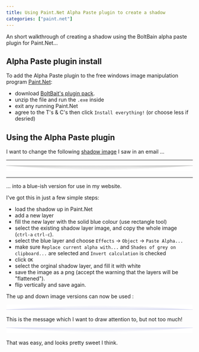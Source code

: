 ```yaml
---
title: Using Paint.Net Alpha Paste plugin to create a shadow
categories: ["paint.net"]
---
```


An short walkthrough of creating a shadow using the BoltBain alpha paste plugin for Paint.Net...
<!--more-->

## Alpha Paste plugin install

To add the Alpha Paste plugin to the free windows image manipulation program [Paint.Net](https://www.getpaint.net/):

* download [BoltBait's plugin pack](https://forums.getpaint.net/topic/113220-boltbaits-plugin-pack-for-pdn-v4212-and-beyond-updated-july-16-2020/).
* unzip the file and run the `.exe` inside
* exit any running Paint.Net
* agree to the T's & C's then click `Install everything!` (or choose less if desried)

## Using the Alpha Paste plugin

I want to change the following [shadow image](https://i.emlfiles4.com/cmpimg/0/0/1/1/8/files/10615314_shadows2.png) I saw in an email ...

----

![Grey shadow](/assets/grey-shadow-down.png)

----

... into a blue-ish version for use in my website.

I've got this in just a few simple steps:
* load the shadow up in Paint.Net
* add a new layer
* fill the new layer with the solid blue colour (use rectangle tool)
* select the existing shadow layer image, and copy the whole image (`ctrl-a` `ctrl-c`).
* select the blue layer and choose `Effects` -> `Object` -> `Paste Alpha...`
* make sure `Replace current alpha with...` and `Shades of grey on clipboard...` are selected and `Invert calculation` is checked
* click `OK`
* select the orginal shadow layer, and fill it with white
* save the image as a png (accept the warning that the layers will be "flattened").
* flip vertically and save again.

The up and down image versions can now be used :

![up shadow](/assets/blue-shadow-up.png)

This is the message which I want to draw attention to, but not too much!

![down shadow](/assets/blue-shadow-down.png)

That was easy, and looks pretty sweet I think.